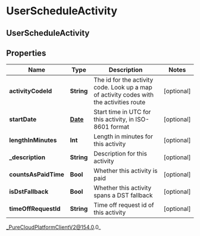 # UserScheduleActivity

## UserScheduleActivity

## Properties

|Name | Type | Description | Notes|
|------------ | ------------- | ------------- | -------------|
| **activityCodeId** | **String** | The id for the activity code.  Look up a map of activity codes with the activities route | [optional] |
| **startDate** | [**Date**](Date) | Start time in UTC for this activity, in ISO-8601 format | [optional] |
| **lengthInMinutes** | **Int** | Length in minutes for this activity | [optional] |
| **_description** | **String** | Description for this activity | [optional] |
| **countsAsPaidTime** | **Bool** | Whether this activity is paid | [optional] |
| **isDstFallback** | **Bool** | Whether this activity spans a DST fallback | [optional] |
| **timeOffRequestId** | **String** | Time off request id of this activity | [optional] |



_PureCloudPlatformClientV2@154.0.0_
